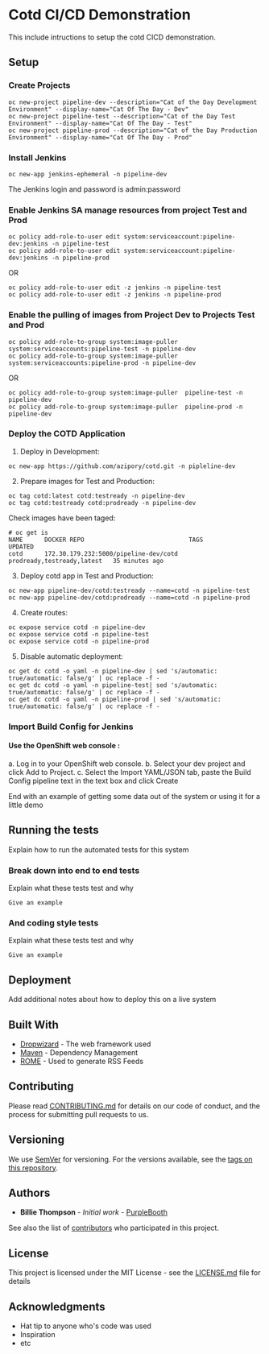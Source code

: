 # Cotd CI/CD Demonstration

This include intructions to setup the cotd CICD demonstration.

## Setup

### Create Projects
```
oc new-project pipeline-dev --description="Cat of the Day Development Environment" --display-name="Cat Of The Day - Dev"
oc new-project pipeline-test --description="Cat of the Day Test Environment" --display-name="Cat Of The Day - Test"
oc new-project pipeline-prod --description="Cat of the Day Production Environment" --display-name="Cat Of The Day - Prod"
```

### Install Jenkins
```
oc new-app jenkins-ephemeral -n pipeline-dev
```
The Jenkins login and password is admin:password


### Enable Jenkins SA manage resources from project Test and Prod
```
oc policy add-role-to-user edit system:serviceaccount:pipeline-dev:jenkins -n pipeline-test
oc policy add-role-to-user edit system:serviceaccount:pipeline-dev:jenkins -n pipeline-prod
```
OR
```
oc policy add-role-to-user edit -z jenkins -n pipeline-test
oc policy add-role-to-user edit -z jenkins -n pipeline-prod
```

### Enable the pulling of images from Project Dev to Projects Test and Prod
```
oc policy add-role-to-group system:image-puller system:serviceaccounts:pipeline-test -n pipeline-dev
oc policy add-role-to-group system:image-puller system:serviceaccounts:pipeline-prod -n pipeline-dev
```
OR
```
oc policy add-role-to-group system:image-puller  pipeline-test -n pipeline-dev
oc policy add-role-to-group system:image-puller  pipeline-prod -n pipeline-dev
```

### Deploy the COTD Application 

1. Deploy in Development:
```
oc new-app https://github.com/azipory/cotd.git -n pipleline-dev
```
2. Prepare images for Test and Production:
```
oc tag cotd:latest cotd:testready -n pipeline-dev
oc tag cotd:testready cotd:prodready -n pipeline-dev
```
Check images have been taged:
```
# oc get is
NAME      DOCKER REPO                             TAGS                         UPDATED
cotd      172.30.179.232:5000/pipeline-dev/cotd   prodready,testready,latest   35 minutes ago
```
3. Deploy cotd app in Test and Production:
```
oc new-app pipeline-dev/cotd:testready --name=cotd -n pipeline-test
oc new-app pipeline-dev/cotd:prodready --name=cotd -n pipeline-prod
```
4. Create routes:
```
oc expose service cotd -n pipeline-dev
oc expose service cotd -n pipeline-test
oc expose service cotd -n pipeline-prod
```
5. Disable automatic deployment:
```
oc get dc cotd -o yaml -n pipeline-dev | sed 's/automatic: true/automatic: false/g' | oc replace -f -
oc get dc cotd -o yaml -n pipeline-test| sed 's/automatic: true/automatic: false/g' | oc replace -f -
oc get dc cotd -o yaml -n pipeline-prod | sed 's/automatic: true/automatic: false/g' | oc replace -f -
```
### Import Build Config for Jenkins

#### Use the OpenShift web console :
a. Log in to your OpenShift web console.
b. Select your dev project and click Add to Project.
c. Select the Import YAML/JSON tab, paste the Build Config pipeline text in the text box and click Create




End with an example of getting some data out of the system or using it for a little demo

## Running the tests

Explain how to run the automated tests for this system

### Break down into end to end tests

Explain what these tests test and why

```
Give an example
```

### And coding style tests

Explain what these tests test and why

```
Give an example
```

## Deployment

Add additional notes about how to deploy this on a live system

## Built With

* [Dropwizard](http://www.dropwizard.io/1.0.2/docs/) - The web framework used
* [Maven](https://maven.apache.org/) - Dependency Management
* [ROME](https://rometools.github.io/rome/) - Used to generate RSS Feeds

## Contributing

Please read [CONTRIBUTING.md](https://gist.github.com/PurpleBooth/b24679402957c63ec426) for details on our code of conduct, and the process for submitting pull requests to us.

## Versioning

We use [SemVer](http://semver.org/) for versioning. For the versions available, see the [tags on this repository](https://github.com/your/project/tags). 

## Authors

* **Billie Thompson** - *Initial work* - [PurpleBooth](https://github.com/PurpleBooth)

See also the list of [contributors](https://github.com/your/project/contributors) who participated in this project.

## License

This project is licensed under the MIT License - see the [LICENSE.md](LICENSE.md) file for details

## Acknowledgments

* Hat tip to anyone who's code was used
* Inspiration
* etc
